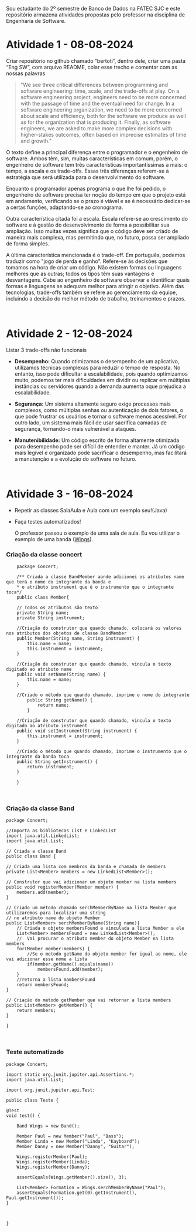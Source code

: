 <!DOCTYPE html>
<html lang="pt-br">
<head>
    <meta charset="UTF-8">
    <meta name="viewport" content="width=device-width, initial-scale=1.0">
</head>
<body>

<p>Sou estudante do 2º semestre de Banco de Dados na FATEC SJC e este repositório armazena atividades propostas pelo professor na disciplina de Engenharia de Software.</p>



# Atividade 1 - 08-08-2024
    
Criar repositório no github chamado “bertoti”, dentro dele, criar uma pasta “Eng SW”, com arquivo README, colar esse trecho e comentar com as nossas palavras
    
>"We see three critical differences between programming and software engineering: time, scale, and the trade-offs at play. On a software engineering project, engineers need to be more concerned with the passage of time and the eventual need for change. In a software engineering organization, we need to be more concerned about scale and efficiency, both for the software we produce as well as for the organization that is producing it. Finally, as software engineers, we are asked to make more complex decisions with higher-stakes outcomes, often based on imprecise estimates of time and growth."
    
O texto define a principal diferença entre o programador e o engenheiro de software. Ambos têm, sim, muitas características em comum, porém, o engenheiro de software tem três características importantíssimas a mais: o tempo, a escala e os trade-offs. Essas três diferenças referem-se à estratégia que será utilizada para o desenvolvimento do software.
    
Enquanto o programador apenas programa o que lhe foi pedido, o engenheiro de software precisa ter noção do tempo em que o projeto está em andamento, verificando se o prazo é viável e se é necessário dedicar-se a certas funções, adaptando-se ao cronograma.
    
Outra característica citada foi a escala. Escala refere-se ao crescimento do software e à gestão do desenvolvimento de forma a possibilitar sua ampliação. Isso muitas vezes significa que o código deve ser criado de maneira mais complexa, mas permitindo que, no futuro, possa ser ampliado de forma simples.
    
A última característica mencionada é o trade-off. Em português, podemos traduzir como "jogo de perda e ganho". Refere-se às decisões que tomamos na hora de criar um código. Não existem formas ou linguagens melhores que as outras; todos os tipos têm suas vantagens e desvantagens. Cabe ao engenheiro de software observar e identificar quais formas e linguagens se adequam melhor para atingir o objetivo. Além das tecnologias, trade-offs também se refere ao gerenciamento da equipe, incluindo a decisão do melhor método de trabalho, treinamentos e prazos.

<br />
    
# Atividade 2 - 12-08-2024
    
Listar 3 trade-offs não funcionais
    
- **Desempenho:** Quando otimizamos o desempenho de um aplicativo, utilizamos técnicas complexas para reduzir o tempo de resposta. No entanto, isso pode dificultar a escalabilidade, pois quando optimizamos muito, podemos ter mais dificuldades em dividir ou replicar em múltiplas instâncias ou servidores quando a demanda aumenta oque prejudica a escalabilidade.
    
- **Segurança:** Um sistema altamente seguro exige processos mais complexos, como múltiplas senhas ou autenticação de dois fatores, o que pode frustrar os usuários e tornar o software menos acessível. Por outro lado, um sistema mais fácil de usar sacrifica camadas de segurança, tornando-o mais vulnerável a ataques.
    
- **Manutenibilidade:** Um código escrito de forma altamente otimizada para desempenho pode ser difícil de entender e manter. Já um código mais legível e organizado pode sacrificar o desempenho, mas facilitará a manutenção e a evolução do software no futuro.

<br />

# Atividade 3 - 16-08-2024 

- Repetir as classes SalaAula e Aula com um exemplo seu!(Java)
- Faça testes automatizados!

  O professor passou o exemplo de uma sala de aula. Eu vou utilizar o exemplo de uma banda ([Wings](https://open.spotify.com/intl-pt/artist/3sFhA6G1N0gG1pszb6kk1m?autoplay=true)).

### Criação da classe concert
  		
    	package Concert;

        /** Criada a classe BandMember aonde adicionei os atributos name que terá o nome do integrante da banda e 
        * o atributo instrument que é o instrumento que o integrante toca*/
        public class Member{
	
	    // Todos os atributos são texto
	    private String name;
	    private String instrument;
	
	    //Criação do construtor que quando chamado, colocará os valores nos atributos dos objetos de classe BandMember
	    public Member(String name, String instrument) {
		    this.name = name;
		    this.instrument = instrument;
	    }
	
	    //Criação de construtor que quando chamado, vincula o texto digitado ao atributo name
	    public void setName(String name) {
		    this.name = name;
	    }

	    //Criado o método que quando chamado, imprime o nome do integrante
		    public String getName() {
		    	return name;
	    	}
	
	    //Criação de construtor que quando chamado, vincula o texto digitado ao atributo instrument
	    public void setInstrument(String instrument) {
		    this.instrument = instrument;
	    }

    	//Criado o método que quando chamado, imprime o instrumento que o integrante da banda toca
    	public String getInstrument() {
		    return instrument;
	    }

	    }
     
<br />

### Criação da classe Band
	package Concert;

	//Importa as bibliotecas List e LinkedList
	import java.util.LinkedList;
	import java.util.List;

	// Criada a classe Band
	public class Band {
	
	// Criada uma lista com membros da banda e chamada de members
	private List<Member> members = new LinkedList<Member>();

	// Construtor que vai adicionar um objeto member na lista members
	public void registerMember(Member member) {
		members.add(member);
	}
	
	// Criado um método chamado serchMemberByName na lista Member que utilizaremos para localizar uma string 
	// no atributo name do objeto Member
	public List<Member> serchMemberByName(String name){
		// Criada o objeto membersFound e vinculada a lista Member a ele
		List<Member> membersFound = new LinkedList<Member>();
		//  Vai procurar o atributo member do objeto Member na lista members
		for(Member member:members) {
			//Se o metodo getName do objeto member for igual ao nome, ele vai adicionar esse nome a lista
			if(member.getName().equals(name)) 
				membersFound.add(member);
		}
		//retorna a lista mambersFound
		return membersFound;
	}
	
	// Criação do metodo getMember que vai retornar a lista members
	public List<Member> getMember() {
		return members;
	}
	
	}

<br />
 
### Teste automatizado
	package Concert;

	import static org.junit.jupiter.api.Assertions.*;
	import java.util.List;

	import org.junit.jupiter.api.Test;

	public class Teste {
	
	@Test
	void test() {
		
		Band Wings = new Band();
		
		Member Paul = new Member("Paul", "Bass");
		Member Linda = new Member("Linda", "Kayboard");
		Member Danny = new Member("Danny", "Guitar");
		
		Wings.registerMember(Paul);
		Wings.registerMember(Linda);
		Wings.registerMember(Danny);
		
		assertEquals(Wings.getMember().size(), 3);
		
		List<Member> Formation = Wings.serchMemberByName("Paul");
		assertEquals(Formation.get(0).getInstrument(), Paul.getInstrument());		
	}
	
	

	}

</body>
</html>
